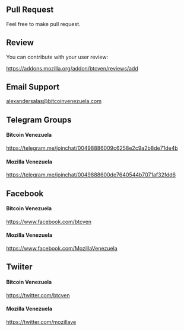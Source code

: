 ## Pull Request
Feel free to make pull request.

## Review
You can contribute with your user review:

https://addons.mozilla.org/addon/btcven/reviews/add

## Email Support
alexandersalas@bitcoinvenezuela.com

## Telegram Groups
#### Bitcoin Venezuela
  https://telegram.me/joinchat/00498886009c6258e2c9a2b8de71de4b
#### Mozilla Venezuela
  https://telegram.me/joinchat/0049888600de7640544b7071af32fdd6
  
## Facebook 
#### Bitcoin Venezuela
  https://www.facebook.com/btcven
#### Mozilla Venezuela
  https://www.facebook.com/MozillaVenezuela  
  
## Twiiter
#### Bitcoin Venezuela
  https://twitter.com/btcven
#### Mozilla Venezuela
  https://twitter.com/mozillave
  
  
